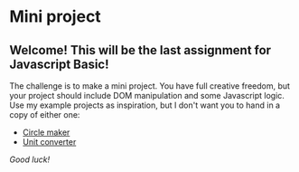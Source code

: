 # Mini project

## Welcome! This will be the last assignment for Javascript Basic!

The challenge is to make a mini project. You have full creative freedom, but your project should include DOM manipulation and some Javascript logic. Use my example projects as inspiration, but I don't want you to hand in a copy of either one:

- [Circle maker](https://github.com/Kodehode-Stavanger/circle-maker)
- [Unit converter](https://github.com/Kodehode-Stavanger/unit-converter)

*Good luck!*
